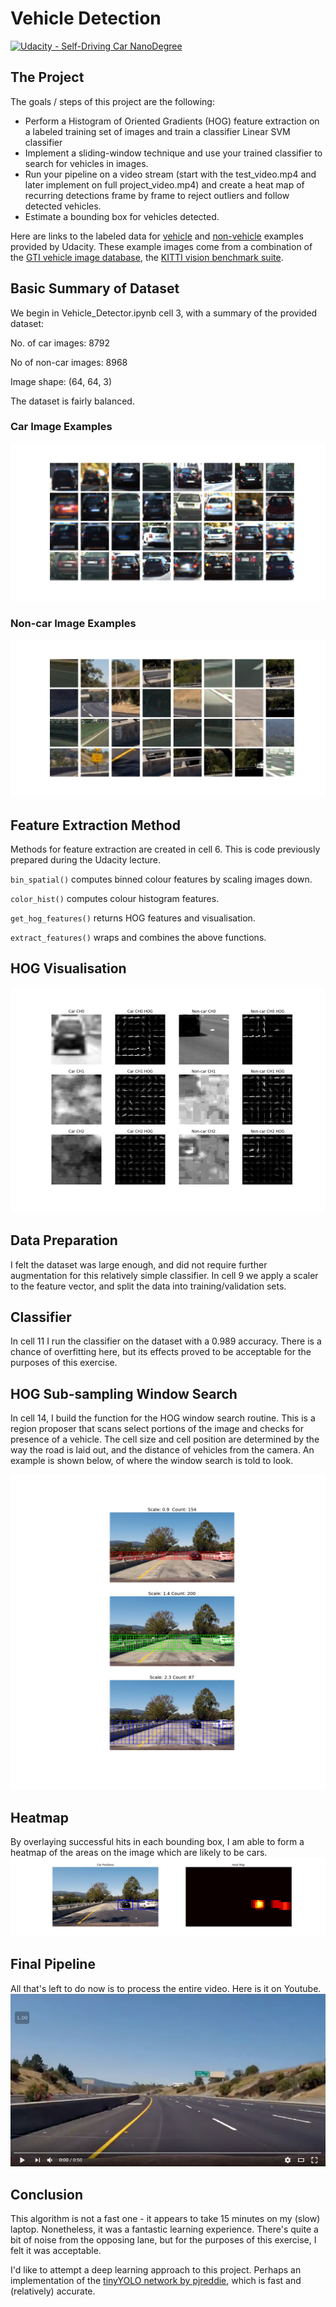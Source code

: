 # Vehicle Detection
[![Udacity - Self-Driving Car NanoDegree](https://s3.amazonaws.com/udacity-sdc/github/shield-carnd.svg)](http://www.udacity.com/drive)

The Project
---

The goals / steps of this project are the following:

* Perform a Histogram of Oriented Gradients (HOG) feature extraction on a labeled training set of images and train a classifier Linear SVM classifier
* Implement a sliding-window technique and use your trained classifier to search for vehicles in images.
* Run your pipeline on a video stream (start with the test_video.mp4 and later implement on full project_video.mp4) and create a heat map of recurring detections frame by frame to reject outliers and follow detected vehicles.
* Estimate a bounding box for vehicles detected.

[//]: # (Image References)

[image1]: ./output_images/car_samples.png "Car Samples"
[image3]: ./output_images/non_car_samples.png "Non-car Samples"
[image4]: ./output_images/HOG_comparison.png "HOG Comparison"
[image5]: ./output_images/bbox_vis.png "Region Proposal Visualisation"
[image6]: ./output_images/heatmap.png "Heatmap"
[image7]: ./output_images/video_thumbnail.jpg "Video Thumbnail"

Here are links to the labeled data for [vehicle](https://s3.amazonaws.com/udacity-sdc/Vehicle_Tracking/vehicles.zip) and [non-vehicle](https://s3.amazonaws.com/udacity-sdc/Vehicle_Tracking/non-vehicles.zip) examples provided by Udacity.  These example images come from a combination of the [GTI vehicle image database](http://www.gti.ssr.upm.es/data/Vehicle_database.html), the [KITTI vision benchmark suite](http://www.cvlibs.net/datasets/kitti/).

## Basic Summary of Dataset
We begin in Vehicle_Detector.ipynb cell 3, with a summary of the provided dataset:

No. of car images:  8792

No of non-car images:  8968

Image shape:  (64, 64, 3)

The dataset is fairly balanced.

### Car Image Examples
![alt_text][image1]

### Non-car Image Examples
![alt_text][image3]

## Feature Extraction Method
Methods for feature extraction are created in cell 6. This is code previously prepared
during the Udacity lecture. 

`bin_spatial()` computes binned colour features by scaling images down.

`color_hist()` computes colour histogram features.

`get_hog_features()` returns HOG features and visualisation.

`extract_features()` wraps and combines the above functions.

## HOG Visualisation
![alt_text][image4]

## Data Preparation
I felt the dataset was large enough, and did not require further augmentation for this relatively simple classifier.
In cell 9 we apply a scaler to the feature vector, and split the data into training/validation sets.

## Classifier
In cell 11 I run the classifier on the dataset with a 0.989 accuracy. There is a chance of overfitting here,
but its effects proved to be acceptable for the purposes of this exercise.

## HOG Sub-sampling Window Search
In cell 14, I build the function for the HOG window search routine. This is a region proposer that scans select portions of the image
and checks for presence of a vehicle. The cell size and cell position are determined by the way the road is laid out, and the
distance of vehicles from the camera. An example is shown below, of where the window search is told to look.

![alt_text][image5]
 
## Heatmap
By overlaying successful hits in each bounding box, I am able to form a heatmap of the areas on the image which are likely to be cars.
![alt_text][image6]

## Final Pipeline
All that's left to do now is to process the entire video. Here is it on Youtube.
[![Vehicle Detection][image7]](https://www.youtube.com/watch?v=zNlnjWxU6DM&feature=youtu.be "Vehicle Detection Video")

## Conclusion
This algorithm is not a fast one - it appears to take 15 minutes on my (slow) laptop.
Nonetheless, it was a fantastic learning experience. There's quite a bit of noise from the opposing lane,
but for the purposes of this exercise, I felt it was acceptable.

I'd like to attempt a deep learning approach to this project. Perhaps an implementation of the
[tinyYOLO network by pjreddie](https://pjreddie.com/darknet/yolo/), which is fast and (relatively) accurate.
 

